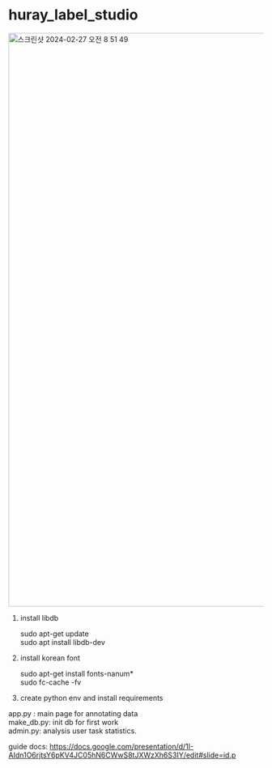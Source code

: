 # huray_label_studio    
<img width="1134" alt="스크린샷 2024-02-27 오전 8 51 49" src="https://github.com/huraypositive/huray_label_studio/assets/32063217/4543cfb7-c6df-4f1a-8422-41bafe105671">    

    
1. install libdb
    
    sudo apt-get update    
    sudo apt install libdb-dev    

2. install korean font
       
    sudo apt-get install fonts-nanum*    
    sudo fc-cache -fv    

3. create python env and install requirements    


app.py : main page for annotating data    
make_db.py: init db for first work    
admin.py: analysis user task statistics.



guide docs: https://docs.google.com/presentation/d/1I-AIdn1O6rjtsY6pKV4JC05hN6CWwS8tJXWzXh6S3IY/edit#slide=id.p
